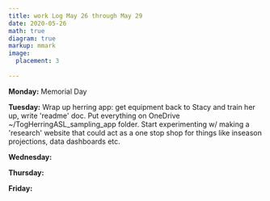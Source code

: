 ```yaml
---
title: work Log May 26 through May 29
date: 2020-05-26
math: true
diagram: true
markup: mmark
image:
  placement: 3
  
---
```


**Monday:** Memorial Day 

**Tuesday:** Wrap up herring app: get equipment back to Stacy and train her up, write 'readme' doc. Put everything on OneDrive ~/TogHerringASL_sampling_app folder. Start experimenting w/ making a 'research' website that could act as a one stop shop for things like inseason projections, data dashboards etc.

**Wednesday:** 

**Thursday:**  

**Friday:** 

